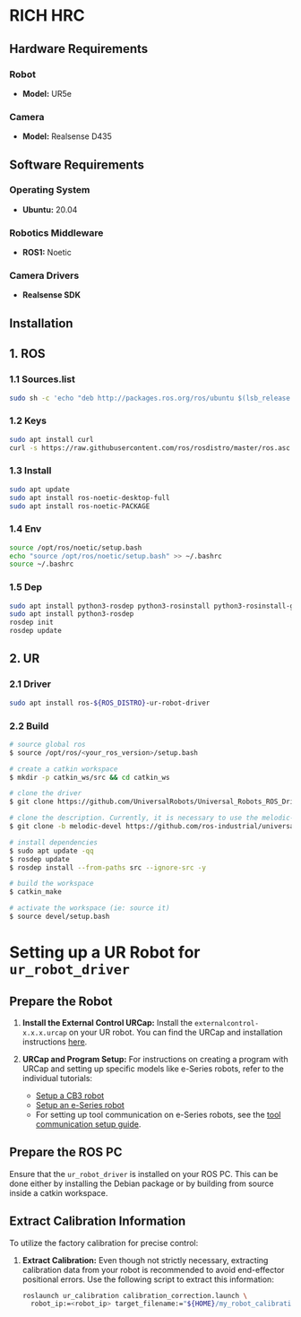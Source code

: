 # RICH HRC

## Hardware Requirements

### Robot
- **Model:** UR5e

### Camera
- **Model:** Realsense D435

## Software Requirements

### Operating System
- **Ubuntu:** 20.04

### Robotics Middleware
- **ROS1:** Noetic

### Camera Drivers
- **Realsense SDK**

## Installation

## 1. ROS

### 1.1 Sources.list

```bash
sudo sh -c 'echo "deb http://packages.ros.org/ros/ubuntu $(lsb_release -sc) main" > /etc/apt/sources.list.d/ros-latest.list'
```


### 1.2 Keys

```bash
sudo apt install curl
curl -s https://raw.githubusercontent.com/ros/rosdistro/master/ros.asc | sudo apt-key add -
```

### 1.3 Install

```bash
sudo apt update
sudo apt install ros-noetic-desktop-full
sudo apt install ros-noetic-PACKAGE
```

### 1.4 Env

```bash
source /opt/ros/noetic/setup.bash
echo "source /opt/ros/noetic/setup.bash" >> ~/.bashrc
source ~/.bashrc
```

### 1.5 Dep

```bash
sudo apt install python3-rosdep python3-rosinstall python3-rosinstall-generator python3-wstool build-essential
sudo apt install python3-rosdep
rosdep init
rosdep update
```

## 2. UR

### 2.1 Driver

```bash
sudo apt install ros-${ROS_DISTRO}-ur-robot-driver
```


### 2.2 Build

```bash
# source global ros
$ source /opt/ros/<your_ros_version>/setup.bash

# create a catkin workspace
$ mkdir -p catkin_ws/src && cd catkin_ws

# clone the driver
$ git clone https://github.com/UniversalRobots/Universal_Robots_ROS_Driver.git src/Universal_Robots_ROS_Driver

# clone the description. Currently, it is necessary to use the melodic-devel branch.
$ git clone -b melodic-devel https://github.com/ros-industrial/universal_robot.git src/universal_robot

# install dependencies
$ sudo apt update -qq
$ rosdep update
$ rosdep install --from-paths src --ignore-src -y

# build the workspace
$ catkin_make

# activate the workspace (ie: source it)
$ source devel/setup.bash
```
# Setting up a UR Robot for `ur_robot_driver`

## Prepare the Robot

1. **Install the External Control URCap:**
   Install the `externalcontrol-x.x.x.urcap` on your UR robot. You can find the URCap and installation instructions [here](URL-to-externalcontrol).

2. **URCap and Program Setup:**
   For instructions on creating a program with URCap and setting up specific models like e-Series robots, refer to the individual tutorials:
   - [Setup a CB3 robot](URL-to-CB3-setup)
   - [Setup an e-Series robot](URL-to-e-Series-setup)
   - For setting up tool communication on e-Series robots, see the [tool communication setup guide](URL-to-tool-communication-setup).

## Prepare the ROS PC

Ensure that the `ur_robot_driver` is installed on your ROS PC. This can be done either by installing the Debian package or by building from source inside a catkin workspace.

## Extract Calibration Information

To utilize the factory calibration for precise control:

1. **Extract Calibration:**
   Even though not strictly necessary, extracting calibration data from your robot is recommended to avoid end-effector positional errors. Use the following script to extract this information:
   ```bash
   roslaunch ur_calibration calibration_correction.launch \
     robot_ip:=<robot_ip> target_filename:="${HOME}/my_robot_calibration.yaml"


